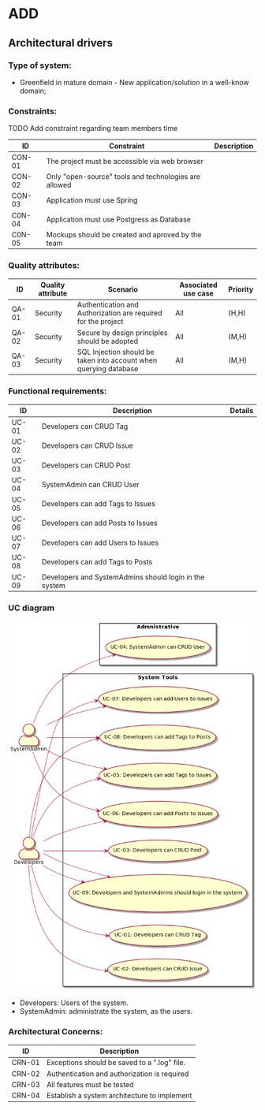 # ADD

## Architectural drivers

### Type of system: 

- Greenfield in mature domain - New application/solution in a well-know domain;

### Constraints: 

TODO Add constraint regarding team members time

| ID     | Constraint                                            | Description |
|--------|-------------------------------------------------------| ----------- |
| CON-01 | The project must be accessible via web browser        |             |
| CON-02 | Only "open-source" tools and technologies are allowed |             |
| CON-03 | Application must use Spring                           |             |
| C0N-04 | Application must use Postgress as Database            |             |
| C0N-05 | Mockups should be created and aproved by the team     |             |

### Quality attributes:
    
| ID    | Quality attribute | Scenario | Associated use case | Priority |
|-------| ----------------- | -------- | ------------------- | -------- |
| QA-01 | Security | Authentication and Authorization are required for the project | All | (H,H) |
| QA-02 | Security | Secure by design principles should be adopted | All | (M,H) |
| QA-03 | Security | SQL Injection should be taken into account when querying database | All | (M,H) |

### Functional requirements:

| ID	    | Description	                                       |   Details	|
|--------|----------------------------------------------------|---	|
| UC-01	 | Developers can CRUD Tag  	                         |   	|
| UC-02	 | Developers can CRUD Issue                          |   	|
| UC-03	 | Developers can CRUD Post	                          |   	|
| UC-04	 | SystemAdmin can CRUD User	                         |   	|
| UC-05	 | Developers can add Tags to Issues	                 |   	|
| UC-06	 | Developers can add Posts to Issues                 |   	|
| UC-07	 | Developers can add Users to Issues                 |   	|
| UC-08	 |Developers can add Tags to Posts                    |   	|
| UC-09	 | Developers and SystemAdmins should login in the system |   	|


### UC diagram

![](Images/UseCases.png)

- Developers: Users of the system.
- SystemAdmin: administrate the system, as the users.

### Architectural Concerns:


| ID	    | Description	                                                                                                                                 |
|--------|----------------------------------------------------------------------------------------------------------------------------------------------|
| CRN-01 | Exceptions should be saved to a ".log" file.                                                                                                 |
| CRN-02 | Authentication and authorization is required                                                                                                 |
| CRN-03 | All features must be tested                                                                                                                  |
| CRN-04 | Establish a system architecture to implement                                                                                                 |
                                                                            


